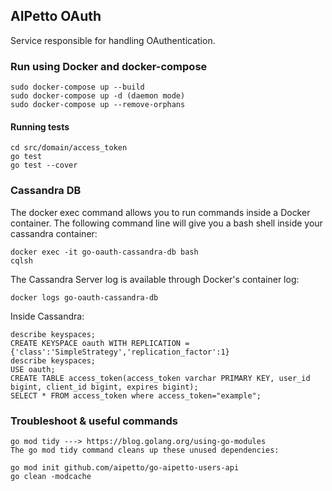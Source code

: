 ## AIPetto OAuth
Service responsible for handling OAuthentication.

### Run using Docker and docker-compose
```
sudo docker-compose up --build
sudo docker-compose up -d (daemon mode)
sudo docker-compose up --remove-orphans
```

#### Running tests
```
cd src/domain/access_token
go test 
go test --cover
```

### Cassandra DB

The docker exec command allows you to run commands inside a Docker container. 
The following command line will give you a bash shell inside your cassandra container:

```
docker exec -it go-oauth-cassandra-db bash
cqlsh
```
The Cassandra Server log is available through Docker's container log:
```
docker logs go-oauth-cassandra-db
```

Inside Cassandra:
```
describe keyspaces;
CREATE KEYSPACE oauth WITH REPLICATION = {'class':'SimpleStrategy','replication_factor':1}
describe keyspaces;
USE oauth;
CREATE TABLE access_token(access_token varchar PRIMARY KEY, user_id bigint, client_id bigint, expires bigint);
SELECT * FROM access_token where access_token="example";
```

### Troubleshoot & useful commands
```
go mod tidy ---> https://blog.golang.org/using-go-modules
The go mod tidy command cleans up these unused dependencies:

go mod init github.com/aipetto/go-aipetto-users-api
go clean -modcache
```